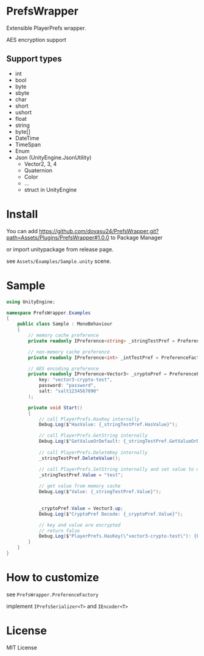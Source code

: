 # PrefsWrapper

Extensible PlayerPrefs wrapper.

AES encryption support

## Support types
- int
- bool
- byte
- sbyte
- char
- short
- ushort
- float
- string
- byte[]
- DateTime
- TimeSpan
- Enum
- Json (UnityEngine.JsonUtility)
  - Vector2, 3, 4
  - Quaternion
  - Color
  - ...
  - struct in UnityEngine

# Install

You can add https://github.com/doyasu24/PrefsWrapper.git?path=Assets/Plugins/PrefsWrapper#1.0.0 to Package Manager

or import unitypackage from release page.

see `Assets/Examples/Sample.unity` scene.

# Sample

```Sample.cs
using UnityEngine;

namespace PrefsWrapper.Examples
{
    public class Sample : MonoBehaviour
    {
        // memory cache preference
        private readonly IPreference<string> _stringTestPref = PreferenceFactory.CreateStringPref("string-test-key");

        // non-memory cache preference
        private readonly IPreference<int> _intTestPref = PreferenceFactory.CreateIntPref("int-test-key", enableMemCachePref: false);

        // AES encoding preference
        private readonly IPreference<Vector3> _cryptoPref = PreferenceFactory.CreateJsonCryptoPref<Vector3>(
            key: "vector3-crypto-test",
            password: "password",
            salt: "salt1234567890"
        );

        private void Start()
        {
            // call PlayerPrefs.HasKey internally
            Debug.Log($"HasValue: {_stringTestPref.HasValue}");

            // call PlayerPrefs.GetString internally
            Debug.Log($"GetValueOrDefault: {_stringTestPref.GetValueOrDefault("default value")}");
            
            // call PlayerPrefs.DeleteKey internally
            _stringTestPref.DeleteValue();

            // call PlayerPrefs.SetString internally and set value to memory cache
            _stringTestPref.Value = "test";
            
            // get value from memory cache
            Debug.Log($"Value: {_stringTestPref.Value}");
            

            _cryptoPref.Value = Vector3.up;
            Debug.Log($"CryptoPref Decode: {_cryptoPref.Value}");

            // key and value are encrypted
            // return false
            Debug.Log($"PlayerPrefs.HasKey(\"vector3-crypto-test\"): {PlayerPrefs.HasKey("vector3-crypto-test")}");
        }
    }
}
```

# How to customize

see `PrefsWrapper.PreferenceFactory`

implement `IPrefsSerializer<T>` and `IEncoder<T>`

# License

MIT License
